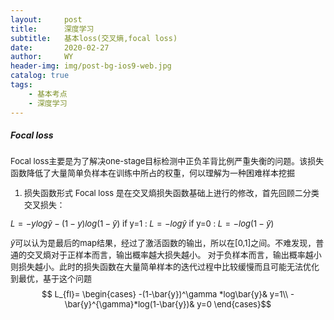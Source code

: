 ```yaml
---
layout:     post
title:      深度学习
subtitle:   基本loss(交叉熵,focal loss)
date:       2020-02-27
author:     WY
header-img: img/post-bg-ios9-web.jpg
catalog: true
tags:
    - 基本考点
    - 深度学习
---
```

<head>
    <script src="https://cdn.mathjax.org/mathjax/latest/MathJax.js?config=TeX-AMS-MML_HTMLorMML" type="text/javascript"></script>
    <script type="text/x-mathjax-config">
        MathJax.Hub.Config({
            tex2jax: {
            skipTags: ['script', 'noscript', 'style', 'textarea', 'pre'],
            inlineMath: [['$','$']]
            }
        });
    </script>
</head>

##### Focal loss
<font size="2">
Focal loss主要是为了解决one-stage目标检测中正负羊背比例严重失衡的问题。该损失函数降低了大量简单负样本在训练中所占的权重，何以理解为一种困难样本挖掘

1. 损失函数形式
Focal loss 是在交叉熵损失函数基础上进行的修改，首先回顾二分类交叉损失：

$L=-ylog\bar{y}-(1-y)log(1-\bar{y})$
if y=1 : $L=-log\bar{y}$
if y=0 : $L=-log(1-\bar{y})$

$\bar{y}$可以认为是最后的map结果，经过了激活函数的输出，所以在[0,1]之间。不难发现，普通的交叉熵对于正样本而言，输出概率越大损失越小。
对于负样本而言，输出概率越小则损失越小。此时的损失函数在大量简单样本的迭代过程中比较缓慢而且可能无法优化到最优，基于这个问题
$$ L_{fl}=
\begin{cases}
                -(1-\bar{y})^\gamma *log\bar{y}& y=1\\
                -\bar{y}^{\gamma}*log(1-\bar{y})& y=0
                \end{cases}$$

</font><br />